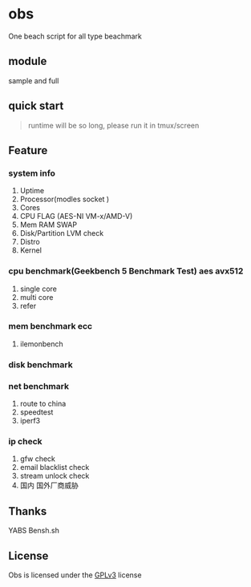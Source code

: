 # obs
One beach script for all type beachmark
## module
sample and full
## quick start
> runtime will be so long, please run it in tmux/screen
## Feature
### system info
1. Uptime
2. Processor(modles socket )
3. Cores
4. CPU FLAG (AES-NI VM-x/AMD-V)
5. Mem RAM SWAP
6. Disk/Partition LVM check       
7. Distro     
8. Kernel     
### cpu benchmark(Geekbench 5 Benchmark Test) aes avx512
1. single core
2. multi core
3. refer
### mem benchmark ecc
1. ilemonbench
### disk benchmark
### net benchmark
1. route to china
2. speedtest
3. iperf3
### ip check
1. gfw check
2. email blacklist check
3. stream unlock check
4. 国内 国外厂商威胁
## Thanks
YABS 
Bensh.sh
## License
Obs is licensed under the [GPLv3](https://raw.githubusercontent.com/evilgaoshu/obs/main/LICENSE) license
